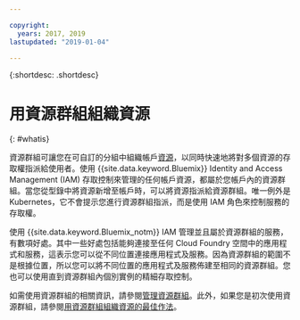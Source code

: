 ```yaml
---

copyright:
  years: 2017, 2019
lastupdated: "2019-01-04"

---
```


{:shortdesc: .shortdesc}

# 用資源群組組織資源
{: #whatis}

資源群組可讓您在可自訂的分組中組織帳戶[資源](/docs/resources/acct_resources.html#resource)，以同時快速地將對多個資源的存取權指派給使用者。使用 {{site.data.keyword.Bluemix}} Identity and Access Management (IAM) 存取控制來管理的任何帳戶資源，都屬於您帳戶內的資源群組。當您從型錄中將資源新增至帳戶時，可以將資源指派給資源群組。唯一例外是 Kubernetes，它不會提示您進行資源群組指派，而是使用 IAM 角色來控制服務的存取權。

使用 {{site.data.keyword.Bluemix_notm}} IAM 管理並且屬於資源群組的服務，有數項好處。其中一些好處包括能夠連接至任何 Cloud Foundry 空間中的應用程式和服務，這表示您可以從不同位置連接應用程式及服務。因為資源群組的範圍不是根據位置，所以您可以將不同位置的應用程式及服務佈建至相同的資源群組。您也可以使用直到資源群組內個別實例的精細存取控制。

如需使用資源群組的相關資訊，請參閱[管理資源群組](/docs/resources/resourcegroups.html)。此外，如果您是初次使用資源群組，請參閱[用資源群組組織資源的最佳作法](/docs/resources/bestpractice_rgs.html#bp_resourcegroups)。
